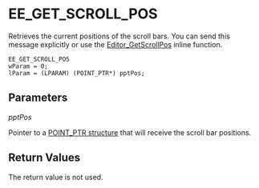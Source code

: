 # EE\_GET\_SCROLL\_POS

Retrieves the current positions of the scroll bars. You can send this message
explicitly or use the
[Editor\_GetScrollPos](../macro/editor_getscrollpos)
inline function.

```
EE_GET_SCROLL_POS
wParam = 0;
lParam = (LPARAM) (POINT_PTR*) pptPos;
```

## Parameters

_pptPos_

Pointer to a [POINT\_PTR structure](../structure/point_ptr) that will receive the scroll bar positions.

## Return Values

The return value is not used.
